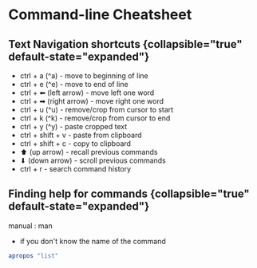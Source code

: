 # Command-line Cheatsheet

## Text Navigation shortcuts {collapsible="true" default-state="expanded"}

- ctrl + a (^a) - move to beginning of line
- ctrl + e (^e) - move to end of line
- ctrl + ⬅ (left arrow) - move left one word
- ctrl + ➡ (right arrow) - move right one word
- ctrl + u (^u) - remove/crop from cursor to start
- ctrl + k (^k) - remove/crop from cursor to end
- ctrl + y (^y) - paste cropped text
- ctrl + shift + v - paste from clipboard
- ctrl + shift + c - copy to clipboard
- ⬆ (up arrow) - recall previous commands
- ⬇ (down arrow) - scroll previous commands
- ctrl + r - search command history

## Finding help for commands {collapsible="true" default-state="expanded"}

manual : man

- if you don't know the name of the command

```bash
apropos "list"
```

<seealso>
    <!--Provide links to related how-to guides, overviews, and tutorials.-->
</seealso>